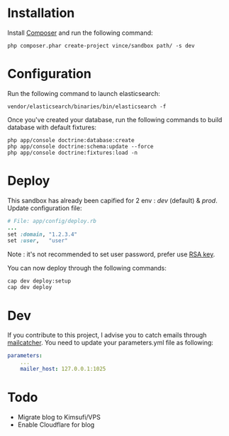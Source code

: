 Installation
============

Install [Composer](http://getcomposer.org/) and run the following command:
```shell
php composer.phar create-project vince/sandbox path/ -s dev
```

Configuration
=============

Run the following command to launch elasticsearch:
```shell
vendor/elasticsearch/binaries/bin/elasticsearch -f
```

Once you've created your database, run the following commands to build database with default fixtures:
```shell
php app/console doctrine:database:create
php app/console doctrine:schema:update --force
php app/console doctrine:fixtures:load -n
```

Deploy
======

This sandbox has already been capified for 2 env : _dev_ (default) & _prod_. Update configuration file:
```ruby
# File: app/config/deploy.rb
...
set :domain, "1.2.3.4"
set :user,   "user"
```

Note : it's not recommended to set user password, prefer use [RSA key](http://www.caxy.com/blog/2008/04/getting-authorized_keys-to-work-logging-in-without-a-password-in-linux/).

You can now deploy through the following commands:
```shell
cap dev deploy:setup
cap dev deploy
```

Dev
===

If you contribute to this project, I advise you to catch emails through [mailcatcher](http://mailcatcher.me/).
You need to update your parameters.yml file as following:
```yml
parameters:
    ...
    mailer_host: 127.0.0.1:1025
```


Todo
====

* Migrate blog to Kimsufi/VPS
* Enable Cloudflare for blog